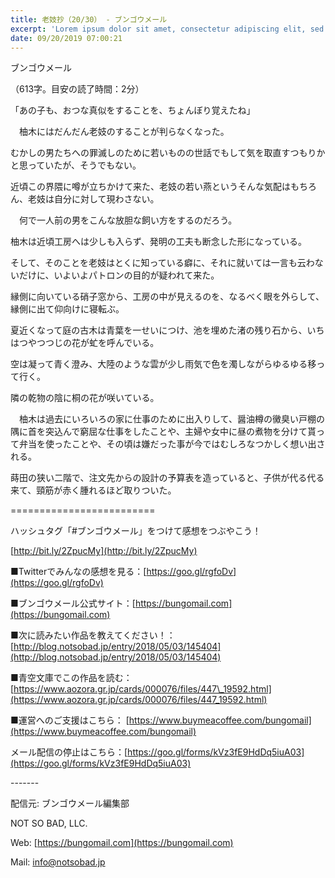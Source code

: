 ```yaml
---
title: 老妓抄（20/30） - ブンゴウメール
excerpt: 'Lorem ipsum dolor sit amet, consectetur adipiscing elit, sed do eiusmod tempor incididunt ut labore et dolore magna aliqua. Praesent elementum facilisis leo vel fringilla est ullamcorper eget. At imperdiet dui accumsan sit amet nulla facilisi morbi tempus.'
date: 09/20/2019 07:00:21
---
```


ブンゴウメール

（613字。目安の読了時間：2分）

「あの子も、おつな真似をすることを、ちょんぼり覚えたね」

　柚木にはだんだん老妓のすることが判らなくなった。

むかしの男たちへの罪滅しのために若いものの世話でもして気を取直すつもりかと思っていたが、そうでもない。

近頃この界隈に噂が立ちかけて来た、老妓の若い燕というそんな気配はもちろん、老妓は自分に対して現わさない。

　何で一人前の男をこんな放胆な飼い方をするのだろう。

柚木は近頃工房へは少しも入らず、発明の工夫も断念した形になっている。

そして、そのことを老妓はとくに知っている癖に、それに就いては一言も云わないだけに、いよいよパトロンの目的が疑われて来た。

縁側に向いている硝子窓から、工房の中が見えるのを、なるべく眼を外らして、縁側に出て仰向けに寝転ぶ。

夏近くなって庭の古木は青葉を一せいにつけ、池を埋めた渚の残り石から、いちはつやつつじの花が虻を呼んでいる。

空は凝って青く澄み、大陸のような雲が少し雨気で色を濁しながらゆるゆる移って行く。

隣の乾物の陰に桐の花が咲いている。

　柚木は過去にいろいろの家に仕事のために出入りして、醤油樽の黴臭い戸棚の隅に首を突込んで窮屈な仕事をしたことや、主婦や女中に昼の煮物を分けて貰って弁当を使ったことや、その頃は嫌だった事が今ではむしろなつかしく想い出される。

蒔田の狭い二階で、注文先からの設計の予算表を造っていると、子供が代る代る来て、頸筋が赤く腫れるほど取りついた。

\=========================

ハッシュタグ「#ブンゴウメール」をつけて感想をつぶやこう！　

[http://bit.ly/2ZpucMy](http://bit.ly/2ZpucMy)

■Twitterでみんなの感想を見る：[https://goo.gl/rgfoDv](https://goo.gl/rgfoDv)

■ブンゴウメール公式サイト：[https://bungomail.com](https://bungomail.com)

■次に読みたい作品を教えてください！：[http://blog.notsobad.jp/entry/2018/05/03/145404](http://blog.notsobad.jp/entry/2018/05/03/145404)

■青空文庫でこの作品を読む：[https://www.aozora.gr.jp/cards/000076/files/447\_19592.html](https://www.aozora.gr.jp/cards/000076/files/447_19592.html)

■運営へのご支援はこちら： [https://www.buymeacoffee.com/bungomail](https://www.buymeacoffee.com/bungomail)

メール配信の停止はこちら：[https://goo.gl/forms/kVz3fE9HdDq5iuA03](https://goo.gl/forms/kVz3fE9HdDq5iuA03)

\-------

配信元: ブンゴウメール編集部

NOT SO BAD, LLC.

Web: [https://bungomail.com](https://bungomail.com)

Mail: info@notsobad.jp